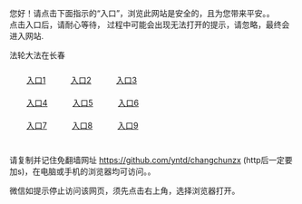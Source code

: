 您好！请点击下面指示的“入口”，浏览此网站是安全的，且为您带来平安。。 <br/>
点击入口后，请耐心等待， 过程中可能会出现无法打开的提示，请忽略，最终会进入网站. </br>

法轮大法在长春<br/>
<div style="padding:10px"><a style="margin:20px" target="_blank" href="https://d1s4u5wapr7jfl.cloudfront.net/2Qpsp?ecgsh" id="ccLink1" rel="nofollow">入口1</a> <a target="_blank" style="margin:20px" href="https://d14sxwir8krf4x.cloudfront.net/2Qpsp?kgbrvs" id="ccLink2" rel="nofollow">入口2</a> <a style="margin:20px" target="_blank" href="https://d2g9t0ck9sgeeq.cloudfront.net/2Qpsp?uouwoims" id="ccLink3" rel="nofollow">入口3</a></div>

<div style="padding:10px" ><a style="margin:20px" target="_blank" href="https://d1s4u5wapr7jfl.cloudfront.net/2Qpsp?ecgsh" id="ccLink4" rel="nofollow">入口4</a> <a style="margin:20px" href="https://d14sxwir8krf4x.cloudfront.net/2Qpsp?kgbrvs" target="_blank" id="ccLink5" rel="nofollow">入口5</a> <a style="margin:20px" href="https://d2g9t0ck9sgeeq.cloudfront.net/2Qpsp?uouwoims" target="_blank" id="ccLink6" rel="nofollow">入口6</a></div>

<div style="padding:10px"><a style="margin:20px" target="_blank" href="https://d1s4u5wapr7jfl.cloudfront.net/2Qpsp?ecgsh" id="ccLink7" rel="nofollow">入口7</a> <a style="margin:20px" href="https://d14sxwir8krf4x.cloudfront.net/2Qpsp?kgbrvs" target="_blank" id="ccLink8" rel="nofollow">入口8</a> <a style="margin:20px" target="_blank" href="https://d2g9t0ck9sgeeq.cloudfront.net/2Qpsp?uouwoims" id="ccLink9" rel="nofollow">入口9</a></div>

<br/>



请复制并记住免翻墙网址 https://github.com/yntd/changchunzx (http后一定要加s)，在电脑或手机的浏览器均可访问。。<br/>

微信如提示停止访问该网页，须先点击右上角，选择浏览器打开。
